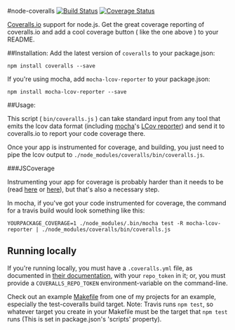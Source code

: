 #node-coveralls
[![Build Status](https://travis-ci.org/cainus/node-coveralls.png?branch=master)](https://travis-ci.org/cainus/node-coveralls)
[![Coverage Status](https://coveralls.io/repos/cainus/node-coveralls/badge.png?branch=master)](https://coveralls.io/r/cainus/node-coveralls?branch=master)

[Coveralls.io](https://coveralls.io/) support for node.js.  Get the great coverage reporting of coveralls.io and add a cool coverage button ( like the one above ) to your README.

##Installation: 
Add the latest version of `coveralls` to your package.json:
``` 
npm install coveralls --save 
```

If you're using mocha, add `mocha-lcov-reporter` to your package.json:
``` 
npm install mocha-lcov-reporter --save 
```

##Usage:

This script ( `bin/coveralls.js` ) can take standard input from any tool that emits the lcov data format (including [mocha](http://visionmedia.github.com/mocha/)'s [LCov reporter](https://npmjs.org/package/mocha-lcov-reporter)) and send it to coveralls.io to report your code coverage there.

Once your app is instrumented for coverage, and building, you just need to pipe the lcov output to `./node_modules/coveralls/bin/coveralls.js`.

###JSCoverage

Instrumenting your app for coverage is probably harder than it needs to be (read [here](http://www.seejohncode.com/2012/03/13/setting-up-mocha-jscoverage/) or [here](http://tjholowaychuk.com/post/18175682663/mocha-test-coverage)), but that's also a necessary step. 

In mocha, if you've got your code instrumented for coverage, the command for a travis build would look something like this:
```console
YOURPACKAGE_COVERAGE=1 ./node_modules/.bin/mocha test -R mocha-lcov-reporter | ./node_modules/coveralls/bin/coveralls.js
```

## Running locally

If you're running locally, you must have a `.coveralls.yml` file, as documented in [their documentation](https://coveralls.io/docs/ruby), with your `repo_token` in it; or, you must provide a `COVERALLS_REPO_TOKEN` environment-variable on the command-line.

Check out an example [Makefile](https://github.com/cainus/urlgrey/blob/master/Makefile) from one of my projects for an example, especially the test-coveralls build target.  Note: Travis runs `npm test`, so whatever target you create in your Makefile must be the target that `npm test` runs (This is set in package.json's 'scripts' property).

